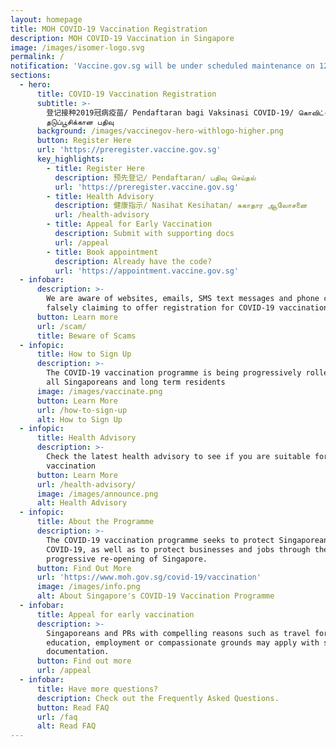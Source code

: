 ```yaml
---
layout: homepage
title: MOH COVID-19 Vaccination Registration
description: MOH COVID-19 Vaccination in Singapore
image: /images/isomer-logo.svg
permalink: /
notification: 'Vaccine.gov.sg will be under scheduled maintenance on 12 May (Wed), 12am to 2am. To register or book appointments, please return after this maintenance period. Thank you for your patience.'
sections:
  - hero:
      title: COVID-19 Vaccination Registration
      subtitle: >-
        登记接种2019冠病疫苗/ Pendaftaran bagi Vaksinasi COVID-19/ கொவிட்-19
        தடுப்பூசிக்கான பதிவு
      background: /images/vaccinegov-hero-withlogo-higher.png
      button: Register Here
      url: 'https://preregister.vaccine.gov.sg'
      key_highlights:
        - title: Register Here
          description: 预先登记/ Pendaftaran/ பதிவு செய்தல்
          url: 'https://preregister.vaccine.gov.sg'
        - title: Health Advisory
          description: 健康指示/ Nasihat Kesihatan/ சுகாதார ஆலோசனை
          url: /health-advisory
        - title: Appeal for Early Vaccination
          description: Submit with supporting docs
          url: /appeal
        - title: Book appointment
          description: Already have the code?
          url: 'https://appointment.vaccine.gov.sg'
  - infobar:
      description: >-
        We are aware of websites, emails, SMS text messages and phone calls
        falsely claiming to offer registration for COVID-19 vaccination
      button: Learn more
      url: /scam/
      title: Beware of Scams
  - infopic:
      title: How to Sign Up
      description: >-
        The COVID-19 vaccination programme is being progressively rolled out to
        all Singaporeans and long term residents
      image: /images/vaccinate.png
      button: Learn More
      url: /how-to-sign-up
      alt: How to Sign Up
  - infopic:
      title: Health Advisory
      description: >-
        Check the latest health advisory to see if you are suitable for the
        vaccination
      button: Learn More
      url: /health-advisory/
      image: /images/announce.png
      alt: Health Advisory
  - infopic:
      title: About the Programme
      description: >-
        The COVID-19 vaccination programme seeks to protect Singaporeans against
        COVID-19, as well as to protect businesses and jobs through the
        progressive re-opening of Singapore.
      button: Find Out More
      url: 'https://www.moh.gov.sg/covid-19/vaccination'
      image: /images/info.png
      alt: About Singapore's COVID-19 Vaccination Programme
  - infobar:
      title: Appeal for early vaccination
      description: >-
        Singaporeans and PRs with compelling reasons such as travel for
        education, employment or compassionate grounds may apply with supporting
        documentation.
      button: Find out more
      url: /appeal
  - infobar:
      title: Have more questions?
      description: Check out the Frequently Asked Questions.
      button: Read FAQ
      url: /faq
      alt: Read FAQ
---
```

